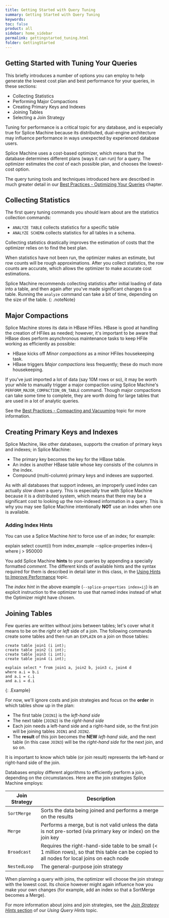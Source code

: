```yaml
---
title: Getting Started with Query Tuning
summary: Getting Started with Query Tuning
keywords:
toc: false
product: all
sidebar: home_sidebar
permalink: gettingstarted_tuning.html
folder: GettingStarted
---
```

<section>
<div class="TopicContent" data-swiftype-index="true" markdown="1">

# Getting Started with Tuning Your Queries

This briefly introduces a number of options you can employ to help generate the lowest cost plan and best performance for your queries, in these sections:

* Collecting Statistics
* Performing Major Compactions
* Creating Primary Keys and Indexes
* Joining Tables
* Selecting a Join Strategy

Tuning for performance is a critical topic for any database, and is especially true for Splice Machine because its distributed, dual-engine architecture may influence performance in ways unexpected by experienced database users.

Splice Machine uses a cost-based optimizer, which means that the database determines different plans (ways it can run) for a query. The optimizer estimates the *cost* of each possible plan, and chooses the lowest-cost option.

The query tuning tools and techniques introduced here are described in much greater detail in our [Best Practices - Optimizing Your Queries](bestpractices_optimizer_intro.html) chapter.

## Collecting Statistics

The first query tuning commands you should learn about are the statistics collection commands:

* `ANALYZE TABLE` collects statistics for a specific table
* `ANALYZE SCHEMA` collects statistics for all tables in a schema.

Collecting statistics drastically improves the estimation of costs that the optimizer relies on to find the best plan.

When statistics have not been run, the optimizer makes an estimate, but row counts will be rough approximations. After you collect statistics, the row counts are accurate, which allows the optimizer to make accurate cost estimations.

Splice Machine recommends collecting statistics after initial loading of data into a table, and then again after you've made significant changes to a table. Running the `analyze` command can take a bit of time, depending on the size of the table.
{: .noteNote}

## Major Compactions

Splice Machine stores its data in HBase HFiles. HBase is good at handling the creation of HFiles as needed; however, it's important to be aware that HBase does perform asynchronous maintenance tasks to keep HFile working as efficiently as possible:

* HBase kicks off *Minor compactions* as a minor HFiles housekeeping task.
* HBase triggers *Major compactions* less frequently; these do much more housekeeping.

If you've just imported a lot of data (say 10M rows or so), it may be worth your while to manually trigger a major compaction using Splice Machine's  `PERFORM_MAJOR_COMPACTION_ON_TABLE` command. Though major compactions can take some time to complete, they are worth doing for large tables that are used in a lot of analytic queries.

See the [Best Practices - Compacting and Vacuuming](bestpractices_optimizer_compacting.html) topic for more information.

## Creating Primary Keys and Indexes

Splice Machine, like other databases, supports the creation of primary keys and indexes; in Splice Machine:

* The primary key becomes the key for the HBase table.
* An index is another HBase table whose key consists of the columns in the index.
* Compound (multi-column) primary keys and indexes are supported.

As with all databases that support indexes, an improperly used index can actually _slow down_ a query. This is especially true with Splice Machine because it is a distributed system, which means that there may be a significant cost to looking up the non-indexed information in a query. This is why you may see Splice Machine intentionally __NOT__ use an index when one is available.

### Adding Index Hints

You can use a Splice Machine *hint* to force use of an index; for example:

explain select count(i) from index_example --splice-properties index=ij
     where j > 950000

You add Splice Machine __hints__ to your queries by appending a specially formatted *comment*. The different kinds of available hints and the syntax required for them is described in detail later in this class, in the [Using Hints to Improve Performance](bestpractices_optimizer_hints.html) topic.

The *index hint* in the above example  (`--splice-properties index=ij`) is an explicit instruction to the optimizer to use that named index instead of what the Optimizer might have chosen.

## Joining Tables

Few queries are written without joins between tables; let's cover what it means to be on the *right* or *left* side of a join. The following commands create some tables and then run an `EXPLAIN` on a join on those tables:

```
create table join1 (i int);
create table join2 (i int);
create table join3 (i int);
create table join4 (i int);

explain select * from join1 a, join2 b, join3 c, join4 d
where a.i = b.i
and a.i = c.i
and a.i = d.i
```
{: .Example}

For now, we'll ignore costs and join strategies and focus on the __order__ in which tables show up in the plan:

* The first table (`JOIN1`) is the *left-hand side*
* The next table (`JOIN2`) is the *right-hand side*
* Each join needs a left-hand side and a right-hand side, so the first join will be joining tables `JOIN1` and `JOIN2`.
* The __result__ of this join becomes the __NEW__ *left-hand side*, and the next table (in this case `JOIN3`) will be the *right-hand side* for the next join, and so on.

It is important to know which table (or join result) represents the left-hand or right-hand side of the join.

Databases employ different algorithms to efficiently perform a join, depending on the circumstances.  Here are the join strategies Splice Machine employs:

<table>
    <col />
    <col />
    <thead>
        <tr>
            <th>Join Strategy</th>
            <th>Description</th>
        </tr>
    </thead>
    <tbody>
        <tr>
            <td><code>SortMerge</code></td>
            <td>Sorts the data being joined and performs a merge on the results</td>
        </tr>
        <tr>
            <td><code>Merge</code></td>
            <td>Performs a merge, but is not valid unless the data is not pre-sorted (via primary key or index) on the join key</td>
        </tr>
        <tr>
            <td><code>Broadcast</code></td>
            <td>Requires the right-hand-side table to be small (< 1 million rows), so that this table can be copied to all nodes for local joins on each node</td>
        </tr>
        <tr>
            <td><code>NestedLoop</code></td>
            <td>The general-purpose join strategy</td>
        </tr>
    </tbody>
</table>

When planning a query with joins, the optimizer will choose the join strategy with the lowest cost.  Its choice however might again influence how you make your own changes (for example, add an index so that a SortMerge becomes a Merge).

For more information about joins and join strategies, see the [*Join Strategy Hints* section](bestpractices_optimizer_hints.html#JoinStrategy) of our *Using Query Hints* topic.


</div>
</section>
